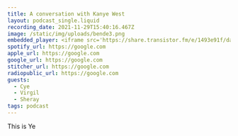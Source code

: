 ```yaml
---
title: A conversation with Kanye West
layout: podcast_single.liquid
recording_date: 2021-11-29T15:40:16.467Z
image: /static/img/uploads/bende3.png
embedded_player: <iframe src='https://share.transistor.fm/e/1493e91f/dark' width='100%' height='180' frameborder='0' scrolling='no' seamless='true' style='width:100%; height:180px;'></iframe>
spotify_url: https://google.com
apple_url: https://google.com
google_url: https://google.com
stitcher_url: https://google.com
radiopublic_url: https://google.com
guests:
  - Cye
  - Virgil
  - Sheray
tags: podcast
---
```


This is Ye